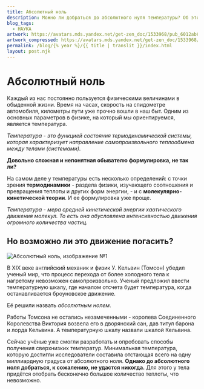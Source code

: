 ```yaml
---
title: Абсолютный ноль
description: Можно ли добраться до абсолютного нуля температуры? Об этот расскажем в статье.
blog_tags:
  - НАУКА
artwork: https://avatars.mds.yandex.net/get-zen_doc/1533968/pub_6012ab665f624a023d6c83e5_601451da7fd0a5390fcfdecf/scale_1200
artwork_compressed: https://avatars.mds.yandex.net/get-zen_doc/1533968/pub_6012ab665f624a023d6c83e5_601451da7fd0a5390fcfdecf/scale_1200
permalink: /blog/{% year %}/{{ title | translit }}/index.html
layout: post.njk
---
```

# Абсолютный ноль

Каждый из нас постоянно пользуется физическими величинами в обыденной жизни. Время на часах, скорость на спидометре автомобиля, километры пути уже прочно вошли в наш быт. Одним из основных параметров в физике, на который мы ориентируемся, является температура.

*Температура - это функцией состояния термодинамической системы, которая характеризует направление самопроизвольного теплообмена между телами (системами).*

**Довольно сложная и непонятная обывателю формулировка, не так ли?**

На самом деле у температуры есть несколько определений: с точки зрения **термодинамики** - раздела физики, изучающего соотношения и превращения теплоты и других форм энергии, - и с **молекулярно-кинетической теории**. И ее формулировка уже проще.

*Температура - мера средней кинетической энергии хаотического движения молекул. То есть она обусловлена интенсивностью движения огромного количества частиц.*

## Но возможно ли это движение погасить?

![Абсолютный ноль, изображение №1](https://sun9-60.userapi.com/impg/b3n5aIyGMcS2Lq4Hl-9gY7kFxbi2c8x5MLxeyw/UEy7a9SLP68.jpg?size=796x1024&quality=96&sign=2aad4fde2ef48e2f33cddd8064957f70&type=album)

В XIX веке английский механик и физик У. Кельвин (Томсон) убедил ученый мир, что процесс перехода от более холодного тела к нагретому невозможен самопроизвольно. Ученый предложил ввести температурную шкалу, где началом отсчета будет температура, когда останавливается броуновское движение.

Её решили назвать *абсолютным нолем*.

Работы Томсона не остались незамеченными - королева Соединенного Королевства Виктория возвела его в дворянский сан, дав титул барона и лорда Кельвина. А температурную шкалу назвали шкалой Кельвина.

Сейчас учёные уже смогли разработать и опробовать способы получения сверхнизких температур. Минимальная температура, которую достигли исследователи составила отстающая всего на одну миллиардную градуса от абсолютного ноля. **Однако до абсолютного ноля добраться, к сожалению, не удастся никогда.** Для этого у тела придётся отобрать бесконечно большое количество теплоты, что невозможно.